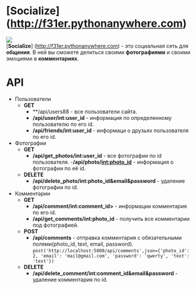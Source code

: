 # [Socialize] (http://f31er.pythonanywhere.com)
![](https://github.com/f31er/web_project/blob/master/static/img/big_logo.png)  
[**Socialize**] (http://f31er.pythonanywhere.com) - это социальная сеть для **общения**. В ней вы сможете делиться своими **фотографиями** и cвоими эмоциями в **комментариях**.
# API
* Пользователи
  + **GET**
    - **/api/users88 - все пользователи сайта.
    - **/api/user/int:user_id** - информация по определенному пользователю по его id.
    - **/api/friends/int:user_id** - информаци о друзьях пользователя по его id.
* Фотографии
  + **GET**
    - **/api/get_photos/int:user_id** - все фотографии по id пользователя.
    -**/api/photo/<int:photo_id>** - информация о фотографии по её id.
  + **DELETE**
    - **/api/delete_photo/int:photo_id&email&password** - удаление фотографии по id.
* Комментарии
  + **GET**
    - **/api/comment/int:comment_id>** - информации комментария по его id.
    - **/api/get_comments/int:photo_id** - получить все комментарии под фотографией.
  + **POST**
    - **/api/comments** - отправка комментария с обязательными полями(photo_id, text, email, password).  
    ```post('http://localhost:5000/api/comments',json={'photo_id': 2, 'email': 'mail@gmail.com', 'password': 'qwerty', 'text': 'test'})```
  + **DELETE**
    - **/api/delete_comment/int:comment_id&email&password** - удаление комментария по id.
